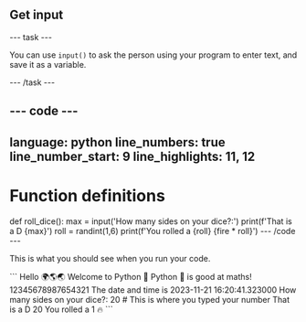 <h2 class="c-project-heading--task">Get input</h2>

--- task ---

You can use `input()` to ask the person using your program to enter text, and save it as a variable.

--- /task ---

--- code ---
---
language: python
line_numbers: true
line_number_start: 9
line_highlights: 11, 12
---
# Function definitions
def roll_dice():
    max = input('How many sides on your dice?:')
    print(f'That is a D {max}')
    roll = randint(1,6)
    print(f'You rolled a {roll} {fire * roll}')
--- /code ---

This is what you should see when you run your code.

<div class="c-project-output">
```
Hello 🌍🌎🌏
Welcome to Python 🐍
Python 🐍 is good at maths!
12345678987654321
The date and time is 2023-11-21 16:20:41.323000
How many sides on your dice?:
20 # This is where you typed your number
That is a D 20
You rolled a 1 🔥
```
</div>
